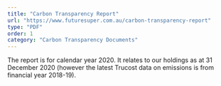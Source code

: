 ```yaml
---
title: "Carbon Transparency Report"
url: "https://www.futuresuper.com.au/carbon-transparency-report"
type: "PDF"
order: 1
category: "Carbon Transparency Documents"
---
```


The report is for calendar year 2020. It relates to our holdings as at 31 December 2020 (however the latest Trucost data on emissions is from financial year 2018-19).
